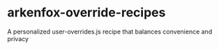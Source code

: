 # arkenfox-override-recipes
A personalized user-overrides.js recipe that balances convenience and privacy
